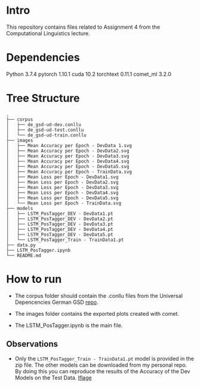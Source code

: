 # Intro

This repository contains files related to Assignment 4 from the Computational Linguistics lecture.


# Dependencies

Python             3.7.4
pytorch            1.10.1  cuda 10.2
torchtext          0.11.1
comet_ml           3.2.0


# Tree Structure

```
.
├── corpus
│   ├── de_gsd-ud-dev.conllu
│   ├── de_gsd-ud-test.conllu
│   └── de_gsd-ud-train.conllu
├── images
│   ├── Mean Accuracy per Epoch - DevData 1.svg
│   ├── Mean Accuracy per Epoch - DevData2.svg
│   ├── Mean Accuracy per Epoch - DevData3.svg
│   ├── Mean Accuracy per Epoch - DevData4.svg
│   ├── Mean Accuracy per Epoch - DevData5.svg
│   ├── Mean Accuracy per Epoch - TrainData.svg
│   ├── Mean Loss per Epoch - DevData1.svg
│   ├── Mean Loss per Epoch - DevData2.svg
│   ├── Mean Loss per Epoch - DevData3.svg
│   ├── Mean Loss per Epoch - DevData4.svg
│   ├── Mean Loss per Epoch - DevData5.svg
│   └── Mean Loss per Epoch - TrainData.svg
├── models
│   ├── LSTM_PosTagger_DEV - DevData1.pt
│   ├── LSTM_PosTagger_DEV - DevData2.pt
│   ├── LSTM_PosTagger_DEV - DevData3.pt
│   ├── LSTM_PosTagger_DEV - DevData4.pt
│   ├── LSTM_PosTagger_DEV - DevData5.pt
│   └── LSTM_PosTagger_Train - TrainData1.pt
├── data.py
├── LSTM_PosTagger.ipynb
└── README.md
```

# How to run

* The corpus folder should contain the .conllu files from the Universal Depencencies German GSD [repo](https://github.com/UniversalDependencies/UD_German-GSD).

* The images folder contains the exported plots created with comet.

* The LSTM_PosTagger.ipynb is the main file.


## Observations

* Only the ```LSTM_PosTagger_Train - TrainData1.pt``` model is provided in the zip file. The other models can be downloaded from my personal repo. By doing this you can reproduce the results of the Accuracy of the Dev Models on the Test Data. [lflage](https://github.com/lflage/comp_ling/tree/master/Assignment_4)